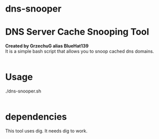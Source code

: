 # dns-snooper
# DNS Server Cache Snooping Tool
<b>Created by GrzechuG alias BlueHat139</b><br>
It is a simple bash script that allows you to snoop cached dns domains.<br>
<br>
# Usage
./dns-snooper.sh <dns server adress> <file with domain names to check><br>
<br>
# dependencies
This tool uses dig. It needs dig to work.<br>
